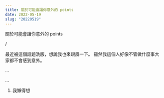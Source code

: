 ```yaml
---
title: 關於可能會讓你意外的 points
date: 2022-05-19
slug: "20220519"
---
```


關於可能會讓你意外的 points

/

最近被這個話題洗版，想說我也來跟風一下。
雖然我這個人好像不管做什麼事大家都不會感到意外。

...

...

1. 我懶得想
